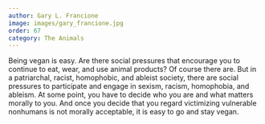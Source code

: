 ```yaml
---
author: Gary L. Francione
image: images/gary_francione.jpg
order: 67
category: The Animals
---
```


Being vegan is easy. Are there social pressures that encourage you to continue to eat, wear, and use animal products? Of course there are. But in a patriarchal, racist, homophobic, and ableist society, there are social pressures to participate and engage in sexism, racism, homophobia, and ableism. At some point, you have to decide who you are and what matters morally to you. And once you decide that you regard victimizing vulnerable nonhumans is not morally acceptable, it is easy to go and stay vegan.
